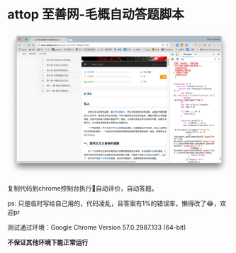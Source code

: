 # attop 至善网-毛概自动答题脚本

![截图](./screenShots/exp.png)

复制代码到chrome控制台执行🐸自动评价，自动答题。

ps: 只是临时写给自己用的，代码凌乱，且答案有1%的错误率，懒得改了😂，欢迎pr 

测试通过环境：Google Chrome Version 57.0.2987.133 (64-bit)

**不保证其他环境下能正常运行**



